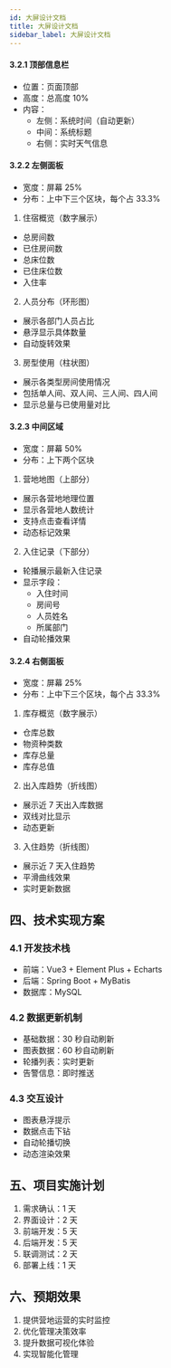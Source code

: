 ```yaml
---
id: 大屏设计文档
title: 大屏设计文档
sidebar_label: 大屏设计文档
---
```


#### 3.2.1 顶部信息栏

- 位置：页面顶部
- 高度：总高度 10%
- 内容：
  - 左侧：系统时间（自动更新）
  - 中间：系统标题
  - 右侧：实时天气信息

#### 3.2.2 左侧面板

- 宽度：屏幕 25%
- 分布：上中下三个区块，每个占 33.3%

1. 住宿概览（数字展示）

- 总房间数
- 已住房间数
- 总床位数
- 已住床位数
- 入住率

2. 人员分布（环形图）

- 展示各部门人员占比
- 悬浮显示具体数量
- 自动旋转效果

3. 房型使用（柱状图）

- 展示各类型房间使用情况
- 包括单人间、双人间、三人间、四人间
- 显示总量与已使用量对比

#### 3.2.3 中间区域

- 宽度：屏幕 50%
- 分布：上下两个区块

1. 营地地图（上部分）

- 展示各营地地理位置
- 显示各营地人数统计
- 支持点击查看详情
- 动态标记效果

2. 入住记录（下部分）

- 轮播展示最新入住记录
- 显示字段：
  - 入住时间
  - 房间号
  - 人员姓名
  - 所属部门
- 自动轮播效果

#### 3.2.4 右侧面板

- 宽度：屏幕 25%
- 分布：上中下三个区块，每个占 33.3%

1. 库存概览（数字展示）

- 仓库总数
- 物资种类数
- 库存总量
- 库存总值

2. 出入库趋势（折线图）

- 展示近 7 天出入库数据
- 双线对比显示
- 动态更新

3. 入住趋势（折线图）

- 展示近 7 天入住趋势
- 平滑曲线效果
- 实时更新数据

## 四、技术实现方案

### 4.1 开发技术栈

- 前端：Vue3 + Element Plus + Echarts
- 后端：Spring Boot + MyBatis
- 数据库：MySQL

### 4.2 数据更新机制

- 基础数据：30 秒自动刷新
- 图表数据：60 秒自动刷新
- 轮播列表：实时更新
- 告警信息：即时推送

### 4.3 交互设计

- 图表悬浮提示
- 数据点击下钻
- 自动轮播切换
- 动态渲染效果

## 五、项目实施计划

1. 需求确认：1 天
2. 界面设计：2 天
3. 前端开发：5 天
4. 后端开发：5 天
5. 联调测试：2 天
6. 部署上线：1 天

## 六、预期效果

1. 提供营地运营的实时监控
2. 优化管理决策效率
3. 提升数据可视化体验
4. 实现智能化管理
